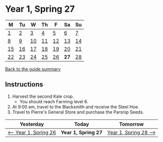 # Year 1, Spring 27

| M                          | Tu                        | W                         | Th                        | F                         | Sa                        | Su                        |
| -------------------------- | ------------------------- | ------------------------- | ------------------------- |-------------------------- | ------------------------- | ------------------------- |
| [1](year-1-spring-1.md)    | [2](year-1-spring-2.md)   | [3](year-1-spring-3.md)   | [4](year-1-spring-4.md)   | [5](year-1-spring-5.md)   | [6](year-1-spring-6.md)   | [7](year-1-spring-7.md)   |
| [8](year-1-spring-8.md)    | [9](year-1-spring-9.md)   | [10](year-1-spring-10.md) | [11](year-1-spring-11.md) | [12](year-1-spring-12.md) | [13](year-1-spring-13.md) | [14](year-1-spring-14.md) |
| [15](year-1-spring-15.md)  | [16](year-1-spring-16.md) | [17](year-1-spring-17.md) | [18](year-1-spring-18.md) | [19](year-1-spring-19.md) | [20](year-1-spring-20.md) | [21](year-1-spring-21.md) |
| [22](year-1-spring-22.md)  | [23](year-1-spring-23.md) | [24](year-1-spring-24.md) | [25](year-1-spring-25.md) | [26](year-1-spring-26.md) | **27**                    | [28](year-1-spring-28.md) |

[Back to the guide summary](readme.md)

## Instructions

1. Harvest the second Kale crop.
   - You should reach Farming level 6.
2. At 9:00 am, travel to the Blacksmith and receive the Steel Hoe.
3. Travel to Pierre's General Store and purchase the Parsnip Seeds.

| Yesterday                                   | Today                 | Tomorrow                                    |
| ------------------------------------------- | --------------------- | ------------------------------------------- |
| [⟵ Year 1, Spring 26](year-1-spring-26.md) | **Year 1, Spring 27** | [Year 1, Spring 28 ⟶](year-1-spring-28.md) |
